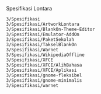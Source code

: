 Spesifikasi Lontara

    3/Spesifikasi
    3/Spesifikasi/ArtworkLontara
    3/Spesifikasi/BlankOn-Theme-Editor
    3/Spesifikasi/Emulator-AddOn
    3/Spesifikasi/PaketSekolah
    3/Spesifikasi/TakselBlankOn
    3/Spesifikasi/Warnet
    3/Spesifikasi/WikipediaOffline
    3/Spesifikasi/XFCE
    3/Spesifikasi/XFCE/AlihBahasa
    3/Spesifikasi/XFCE/Aplikasi
    3/Spesifikasi/gnome-fleksibel
    3/Spesifikasi/gnome-minimalis
    3/Spesifikasi/warnet
